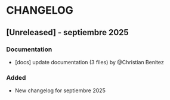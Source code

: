 # CHANGELOG

## [Unreleased] - septiembre 2025
### Documentation
- [docs] update documentation (3 files) by @Christian Benitez
### Added
- New changelog for septiembre 2025
